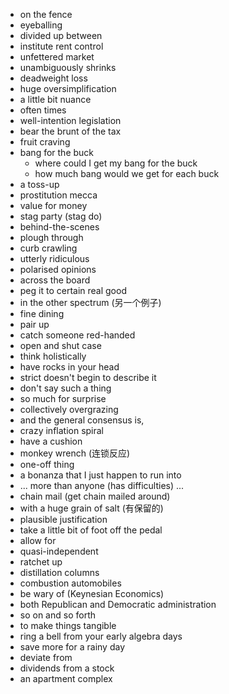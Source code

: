  - on the fence
 - eyeballing
 - divided up between
 - institute rent control
 - unfettered market
 - unambiguously shrinks
 - deadweight loss
 - huge oversimplification
 - a little bit nuance
 - often times
 - well-intention legislation
 - bear the brunt of the tax
 - fruit craving
 - bang for the buck
    - where could I get my bang for the buck
    - how much bang would we get for each buck
 - a toss-up
 - prostitution mecca
 - value for money
 - stag party (stag do)
 - behind-the-scenes 
 - plough through
 - curb crawling
 - utterly ridiculous
 - polarised opinions 
 - across the board
 - peg it to certain real good
 - in the other spectrum (另一个例子)
 - fine dining
 - pair up
 - catch someone red-handed
 - open and shut case
 - think holistically
 - have rocks in your head
 - strict doesn't begin to describe it
 - don't say such a thing
 - so much for surprise
 - collectively overgrazing
 - and the general consensus is, 
 - crazy inflation spiral
 - have a cushion
 - monkey wrench (连锁反应)
 - one-off thing
 - a bonanza that I just happen to run into
 - ... more than anyone (has difficulties) ...
 - chain mail (get chain mailed around)
 - with a huge grain of salt (有保留的)
 - plausible justification
 - take a little bit of foot off the pedal
 - allow for
 - quasi-independent
 - ratchet up 
 - distillation columns
 - combustion automobiles
 - be wary of (Keynesian Economics)
 - both Republican and Democratic administration
 - so on and so forth
 - to make things tangible
 - ring a bell from your early algebra days
 - save more for a rainy day
 - deviate from 
 - dividends from a stock
 - an apartment complex